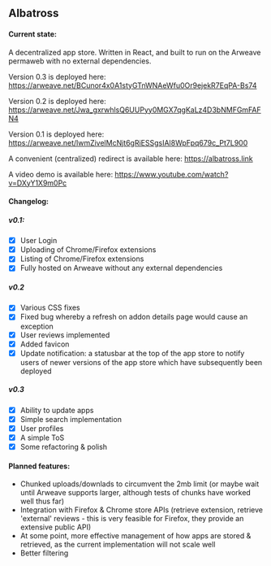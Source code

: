 ## Albatross

#### Current state:

A decentralized app store. Written in React, and built to run on the Arweave permaweb with no external dependencies.

Version 0.3 is deployed here: https://arweave.net/BCunor4x0A1styGTnWNAeWfu0Or9ejekR7EqPA-Bs74

Version 0.2 is deployed here: https://arweave.net/Jwa_gxrwhlsQ6UUPyy0MGX7qgKaLz4D3bNMFGmFAFN4

Version 0.1 is deployed here: https://arweave.net/lwmZivelMcNjt6gRiESSgsIAl8WpFpq679c_Pt7L900

A convenient (centralized) redirect is available here: https://albatross.link

A video demo is available here: https://www.youtube.com/watch?v=DXyY1X9m0Pc

#### Changelog:

##### v0.1:

- [x] User Login
- [x] Uploading of Chrome/Firefox extensions
- [x] Listing of Chrome/Firefox extensions
- [x] Fully hosted on Arweave without any external dependencies

##### v0.2

- [x] Various CSS fixes
- [x] Fixed bug whereby a refresh on addon details page would cause an exception
- [x] User reviews implemented
- [x] Added favicon
- [x] Update notification: a statusbar at the top of the app store to notify users of newer versions of the app store which have subsequently been deployed

##### v0.3

- [x] Ability to update apps
- [x] Simple search implementation
- [x] User profiles
- [x] A simple ToS
- [x] Some refactoring & polish

#### Planned features:

- Chunked uploads/downlads to circumvent the 2mb limit (or maybe wait until Arweave supports larger, although tests of chunks have worked well thus far)
- Integration with Firefox & Chrome store APIs (retrieve extension, retrieve 'external' reviews - this is very feasible for Firefox, they provide an extensive public API)
- At some point, more effective management of how apps are stored & retrieved, as the current implementation will not scale well
- Better filtering
